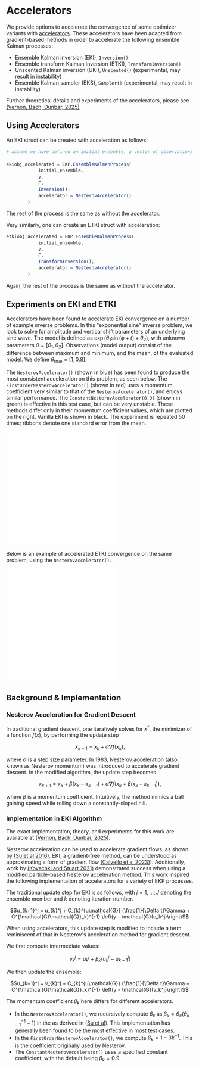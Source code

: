 # Accelerators

We provide options to accelerate the convergence of some optimizer variants with [accelerators](https://github.com/CliMA/EnsembleKalmanProcesses.jl/blob/main/src/Accelerators.jl).
These accelerators have been adapted from gradient-based methods in order to accelerate the following ensemble Kalman processes:

- Ensemble Kalman inversion (EKI), `Inversion()`
- Ensemble transform Kalman inversion (ETKI), `TransformInversion()`
- Unscented Kalman inversion (UKI), `Unscented()` (experimental, may result in instability)
- Ensemble Kalman sampler (EKS), `Sampler()` (experimental, may result in instability)

Further theoretical details and experiments of the accelerators, please see [(Vernon, Bach, Dunbar, 2025)](https://doi.org/10.48550/arXiv.2501.08779)

## Using Accelerators

An EKI struct can be created with acceleration as follows:

```julia
# assume we have defined an initial ensemble, a vector of observations y, and observational noise covariance Γ

ekiobj_accelerated = EKP.EnsembleKalmanProcess(
            initial_ensemble,
            y,
            Γ,
            Inversion();
            accelerator = NesterovAccelerator()
        )
```
The rest of the process is the same as without the accelerator.

Very similarly, one can create an ETKI struct with acceleration:
```julia
etkiobj_accelerated = EKP.EnsembleKalmanProcess(
            initial_ensemble,
            y,
            Γ,
            TransformInversion();
            accelerator = NesterovAccelerator()
        )
```

Again, the rest of the process is the same as without the accelerator.

## Experiments on EKI and ETKI

Accelerators have been found to accelerate EKI convergence on a number of example inverse problems. In this "exponential sine" inverse problem, we look to solve for amplitude and vertical shift parameters of an underlying sine wave. The model is defined as $\exp\left(\theta_1 \sin(\phi+t) + \theta_2\right)$, with unknown parameters $\theta = [\theta_1, \theta_2]$. Observations (model output) consist of the difference between maximum and minimum, and the mean, of the evaluated model. We define $\theta_\text{true} = \left[1, 0.8\right]$.

The `NesterovAccelerator()` (shown in blue) has been found to produce the most consistent acceleration on this problem, as seen below. The `FirstOrderNesterovAccelerator()` (shown in red) uses a momentum coefficient very similar to that of the `NesterovAccelerator()`, and enjoys similar performance. The `ConstantNesterovAccelerator(0.9)` (shown in green) is effective in this test case, but can be very unstable. These methods differ only in their momentum coefficient values, which are plotted on the right. Vanilla EKI is shown in black. The experiment is repeated 50 times; ribbons denote one standard error from the mean.

![Momentum coefficients](assets/coeff_comparison_ens25.pdf)
![Momentum coefficient values](assets/coeff_evolution_exp_sin.pdf)

Below is an example of accelerated ETKI convergence on the same problem, using the `NesterovAccelerator()`.

![etki momentum](assets/etki_momentum.pdf) ![uki momentum](assets/uki_momentum.pdf)

## Background & Implementation

### Nesterov Acceleration for Gradient Descent

In traditional gradient descent, one iteratively solves for $x^*$, the minimizer of a function $f(x)$, by performing the update step 

```math
x_{k+1} = x_{k} + \alpha  \nabla f(x_{k}), 
```

where $\alpha$ is a step size parameter.
In 1983, Nesterov acceleration (also known as Nesterov momentum) was introduced to accelerate gradient descent. In the modified algorithm, the update step becomes 

```math
x_{k+1} = x_{k} + \beta (x_{k} - x_{k-1}) + \alpha  \nabla f(x_{k} + \beta (x_{k} - x_{k-1})), 
```

where $\beta$ is a momentum coefficient. Intuitively, the method mimics a ball gaining speed while rolling down a constantly-sloped hill.

### Implementation in EKI Algorithm

The exact implementation, theory, and experiments for this work are available at [(Vernon, Bach, Dunbar, 2025)](https://doi.org/10.48550/arXiv.2501.08779).

Nesterov acceleration can be used to accelerate gradient flows, as shown by [(Su et al 2016)](https://arxiv.org/abs/1503.01243). EKI, a gradient-free method, can be understood as approximating a form of gradient flow [(Calvello et al 2023)](https://arxiv.org/abs/2209.11371)). Additionally, work by [(Kovachki and Stuart 2021)](https://iopscience.iop.org/article/10.1088/1361-6420/ab1c3a) demonstrated success when using a modified particle-based Nesterov acceleration method. This work inspired the following implementation of accelerators for a variety of EKP processes.

The traditional update step for EKI is as follows, with $j = 1, ..., J$ denoting the ensemble member and $k$ denoting iteration number.
```math
u_{k+1}^j = u_{k}^j + C_{k}^{u\mathcal{G}} (\frac{1}{\Delta t}\Gamma + C^{\mathcal{G}\mathcal{G}}_k)^{-1} \left(y - \mathcal{G}(u_k^j)\right)
```

When using accelerators, this update step is modified to include a term reminiscent of that in Nesterov's acceleration method for gradient descent.

We first compute intermediate values:

```math
v_k^j = u_k^j+ \beta_k (u_k^j - u_{k-1}^j)
```
We then update the ensemble:

```math
u_{k+1}^j = v_{k}^j + C_{k}^{u\mathcal{G}} (\frac{1}{\Delta t}\Gamma + C^{\mathcal{G}\mathcal{G}}_k)^{-1} \left(y - \mathcal{G}(v_k^j)\right)
```

The momentum coefficient $\beta_k$ here differs for different accelerators.

- In the `NesterovAccelerator()`, we recursively compute $\beta_k$ as $\beta_k = \theta_k(\theta_{k-1}^{-1}-1)$ in the  as derived in ([Su et al](https://jmlr.org/papers/v17/15-084.html)). This implementation has generally been found to be the most effective in most test cases.
- In the `FirstOrderNesterovAccelerator()`, we compute $\beta_k = 1-3k^{-1}$. This is the coefficient originally used by Nesterov.
- The `ConstantNesterovAccelerator()` uses a specified constant coefficient, with the default being $\beta_k = 0.9$.
